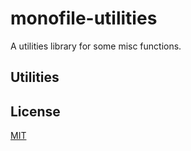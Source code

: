 # monofile-utilities

A utilities library for some misc functions.

## Utilities

## License

[MIT](./LICENSE)
